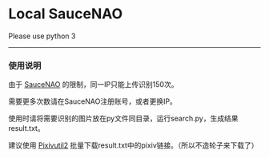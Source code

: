 Local SauceNAO
===================

Please use python 3

----------

### 使用说明

由于 [SauceNAO][1] 的限制，同一IP只能上传识别150次。

需要更多次数请在SauceNAO注册账号，或者更换IP。

使用时请将需要识别的图片放在py文件同目录，运行search.py，生成结果result.txt。

建议使用 [Pixivutil2][2] 批量下载result.txt中的pixiv链接。（所以不造轮子来下载了）

[1]: https://saucenao.com
[2]: https://github.com/Nandaka/Pixivutil2

